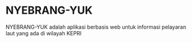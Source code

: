 # NYEBRANG-YUK
NYEBRANG-YUK adalah aplikasi berbasis web untuk informasi pelayaran laut yang ada di wilayah KEPRI
